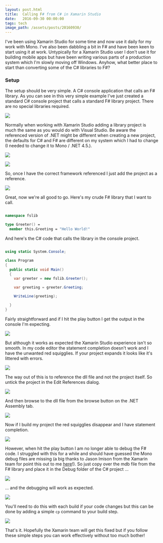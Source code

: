 ```yaml
---
layout: post.html
title:  Calling F# from C# in Xamarin Studio 
date:   2016-09-30 00:00:00
tags: tech
image_path: /assets/posts/20160930/
---
```


I've been using Xamarin Studio for some time and now use it daily for my work with Mono. I've also been dabbling a bit in F# and have been keen to start using it at work. Untypically for a Xamarin Studio user I don't use it for building mobile apps but have been writing various parts of a production system which I'm slowly moving off Windows. Anyhow, what better place to start than converting some of the C# libraries to F#?

### Setup


The setup should be very simple. A C# console application that calls an F# library. As you can see in this very simple example I've just created a standard C# console project that calls a standard F# library project. There are no special libraries required.

![](![](/assets/img/posts/20160930/153605-sm.jpg))

Normally when working with Xamarin Studio adding a library project is much the same as you would do with Visual Studio. Be aware the referenced version of .NET might be different when creating a new project, the defaults for C# and F# are different on my system which I had to change (I needed to change it to Mono / .NET 4.5.).

![](/assets/img/posts/20160930/154422-xs.jpg)

![](/assets/img/posts/20160930/154725-xs.jpg)

So, once I have the correct framework referenced I just add the project as a reference.

![](/assets/img/posts/20160930/154858-xs.jpg)

Great, now we're all good to go. Here's my crude F# library that I want to call.

```fsharp

namespace fslib

type Greeter() = 
  member this.Greeting = "Hello World!"

```

And here's the C# code that calls the library in the console project.

```csharp

using static System.Console;

class Program
{
  public static void Main()
  {
    var greeter = new fslib.Greeter();

    var greeting = greeter.Greeting;

    WriteLine(greeting);

  }
}

```

Fairly straightforward and if I hit the play button I get the output in the console I'm expecting.

![](/assets/img/posts/20160930/155617-sm.jpg)

But although it works as expected the Xamarin Studio experience isn't so smooth. In my code editor the statement completion doesn't work and I have the unwanted red squigglies. If your project expands it looks like it's littered with errors.

![](/assets/img/posts/20160930/160020-xs.jpg)

The way out of this is to reference the dll file and not the project itself. So untick the project in the Edit References dialog.

![](/assets/img/posts/20160930/160148-xs.jpg)

And then browse to the dll file from the browse button on the .NET Assembly tab.

![](/assets/img/posts/20160930/160654-xs.jpg)

Now if I build my project the red squigglies disappear and I have statement completion.

![](/assets/img/posts/20160930/160849-sm.jpg)

However, when hit the play button I am no longer able to debug the F# code. I struggled with this for a while and should have guessed the Mono debug files are missing (a big thanks to Jason Imison from the Xamarin team for point this out to me [here](https://twitter.com/JasonImison/status/781864690733445120)!). So just copy over the mdb file from the F# library and place it in the Debug folder of the C# project ...

![](/assets/img/posts/20160930/161310-xs.jpg)

... and the debugging will work as expected.

![](/assets/img/posts/20160930/161358-xs.jpg)

You'll need to do this with each build if your code changes but this can be done by adding a simple ```cp``` command to your build step.

![](/assets/img/posts/20160930/162300-sm.jpg)

That's it. Hopefully the Xamarin team will get this fixed but if you follow these simple steps you can work effectively without too much bother!